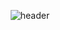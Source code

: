 <div align="center">
  
  ![header](https://capsule-render.vercel.app/api?type=Waving&color=#003459&height=500&section=header&text=Haseong%20Jung&fontColor=ffffff&fontSize=35&animation=fadeIn&fontAlignY=40)
</div>
